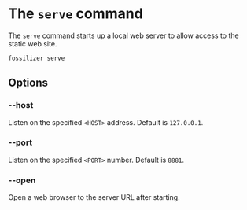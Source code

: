 # The `serve` command

The `serve` command starts up a local web server to allow access to the static web site.

```bash
fossilizer serve
```

## Options

### --host <HOST>
Listen on the specified `<HOST>` address. Default is `127.0.0.1`.

### --port <PORT>
Listen on the specified `<PORT>` number. Default is `8881`.

### --open
Open a web browser to the server URL after starting.
